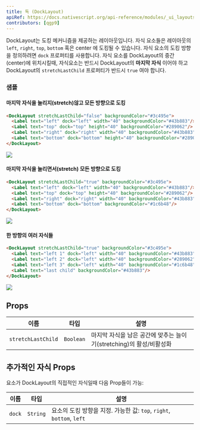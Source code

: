 ```yaml
---
title: 독 (DockLayout)
apiRef: https://docs.nativescript.org/api-reference/modules/_ui_layouts_dock_layout_
contributors: [qgp9]
---
```


DockLayout는 도킹 메커니즘을 제공하는 레이아웃입니다. 자식 요소들은 레이아웃의 `left`, `right`, `top`, `bottom` 혹은 center 에 도킹될 수 있습니다. 자식 요소의 도킹 방향을 정의하려면 `dock` 프로퍼티를 사용합니다.
자식 요소를 DockLayout의 중간(center)에 위치시킬때, 자식요소는 반드시 DockLayout의 **마지막 자식** 이어야 하고
DockLayout의 `stretchLastChild` 프로퍼티가 반드시 `true` 여야 합니다.

### 샘플

#### 마지막 자식을 늘리지(stretch)않고 모든 방향으로 도킹

```html
<DockLayout stretchLastChild="false" backgroundColor="#3c495e">
  <Label text="left" dock="left" width="40" backgroundColor="#43b883"/>
  <Label text="top" dock="top" height="40" backgroundColor="#289062"/>
  <Label text="right" dock="right" width="40" backgroundColor="#43b883"/>
  <Label text="bottom" dock="bottom" height="40" backgroundColor="#289062"/>
</DockLayout>
```
<img class="md:w-1/2 lg:w-1/3" src="https://art.nativescript-vue.org/layouts/dock_layout_no_stretch.svg" />

#### 마지막 자식을 늘리면서(stretch) 모든 방향으로 도킹

```html
<DockLayout stretchLastChild="true" backgroundColor="#3c495e">
  <Label text="left" dock="left" width="40" backgroundColor="#43b883"/>
  <Label text="top" dock="top" height="40" backgroundColor="#289062"/>
  <Label text="right" dock="right" width="40" backgroundColor="#43b883"/>
  <Label text="bottom" dock="bottom" backgroundColor="#1c6b48"/>
</DockLayout>
```
<img class="md:w-1/2 lg:w-1/3" src="https://art.nativescript-vue.org/layouts/dock_layout_stretch.svg" />

#### 한 방향의 여러 자식들

```html
<DockLayout stretchLastChild="true" backgroundColor="#3c495e">
  <Label text="left 1" dock="left" width="40" backgroundColor="#43b883"/>
  <Label text="left 2" dock="left" width="40" backgroundColor="#289062"/>
  <Label text="left 3" dock="left" width="40" backgroundColor="#1c6b48"/>
  <Label text="last child" backgroundColor="#43b883"/>
</DockLayout>
```
<img class="md:w-1/2 lg:w-1/3" src="https://art.nativescript-vue.org/layouts/dock_layout_multiple_on_same_side.svg" />

## Props

| 이름 | 타입 | 설명 |
|------|------|-------------|
`stretchLastChild` | `Boolean` | 마지막 자식을 남은 공간에 맞추는 늘이기(stretching)의 활성/비활성화

## 추가적인 자식 Props

요소가 DockLayout의 직접적인 자식일때 다음 Prop들이 가능:

| 이름 | 타입 | 설명 |
|------|------|-------------|
`dock` | `String` | 요소의 도킹 방향을 지정. 가능한 값: `top`, `right`, `bottom`, `left`
